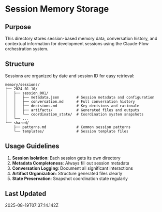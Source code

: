 # Session Memory Storage

## Purpose
This directory stores session-based memory data, conversation history, and contextual information for development sessions using the Claude-Flow orchestration system.

## Structure
Sessions are organized by date and session ID for easy retrieval:

```
memory/sessions/
├── 2024-01-10/
│   ├── session_001/
│   │   ├── metadata.json        # Session metadata and configuration
│   │   ├── conversation.md      # Full conversation history
│   │   ├── decisions.md         # Key decisions and rationale
│   │   ├── artifacts/           # Generated files and outputs
│   │   └── coordination_state/  # Coordination system snapshots
│   └── ...
└── shared/
    ├── patterns.md              # Common session patterns
    └── templates/               # Session template files
```

## Usage Guidelines
1. **Session Isolation**: Each session gets its own directory
2. **Metadata Completeness**: Always fill out session metadata
3. **Conversation Logging**: Document all significant interactions
4. **Artifact Organization**: Structure generated files clearly
5. **State Preservation**: Snapshot coordination state regularly

## Last Updated
2025-08-19T07:37:14.142Z
